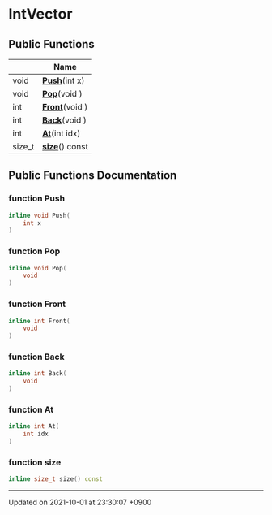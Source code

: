 

# IntVector





## Public Functions

|                | Name           |
| -------------- | -------------- |
| void | **[Push](/Classes/IntVector#function-push)**(int x) |
| void | **[Pop](/Classes/IntVector#function-pop)**(void ) |
| int | **[Front](/Classes/IntVector#function-front)**(void ) |
| int | **[Back](/Classes/IntVector#function-back)**(void ) |
| int | **[At](/Classes/IntVector#function-at)**(int idx) |
| size_t | **[size](/Classes/IntVector#function-size)**() const |

## Public Functions Documentation

### function Push

```cpp
inline void Push(
    int x
)
```


### function Pop

```cpp
inline void Pop(
    void 
)
```


### function Front

```cpp
inline int Front(
    void 
)
```


### function Back

```cpp
inline int Back(
    void 
)
```


### function At

```cpp
inline int At(
    int idx
)
```


### function size

```cpp
inline size_t size() const
```


-------------------------------

Updated on 2021-10-01 at 23:30:07 +0900